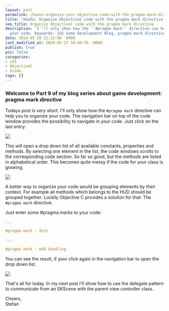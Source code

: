 ```yaml
---
layout: post
permalink: /howto-organize-your-objective-code-with-the-pragma-mark-directive/
title: 'HowTo: Organize ObjectiveC code with the pragma mark directive'
seo_title: Organize ObjectiveC code with the pragma mark directive
description: 'I''ll only show how the ''#pragma mark'' directive can help you to organize
  your code. Keywords: iOS Game Development Blog, pragma mark directive, ObjectiveC'
date: 2014-05-28 21:32:00 -0000
last_modified_at: 2020-05-27 16:40:55 -0000
publish: true
pin: false
categories:
- iOS
- ObjectiveC
- Xcode
tags: []
---
```

### Welcome to Part 9 of my blog series about game development: pragma mark directive

Todays post is very short. I'll only show how the ``#pragma mark`` directive can help you to organize your code. The navigation bar on top of the code window provides the possibility to navigate in your code. Just click on the last entry:

[![](/developerplayground/assets/2014/05/Bildschirmfoto-2014-05-28-um-22.55.06-1.jpg)](/developerplayground/assets/2014/05/Bildschirmfoto-2014-05-28-um-22.55.06-1.jpg)

This will open a drop down list of all available constants, properties and methods. By selecting one element in the list, the code windows scrolls to the corresponding code section. So far so good, but the methods are listed in alphabetical order. This becomes quite messy if the code for your class is growing.

[![](/developerplayground/assets/2014/05/Bildschirmfoto-2014-05-28-um-22.55.18-1.jpg)](/developerplayground/assets/2014/05/Bildschirmfoto-2014-05-28-um-22.55.18-1.jpg)

A better way to organize your code would be grouping elements by their context. For example all methods which belongs to the HUD should be grouped together. Luckily Objective C provides a solution for that: The ``#pragma mark`` directive.

Just enter some #pragma marks to your code:
```objectivec
...

#pragma mark - Init

....

#pragma mark - HUD handling
```

You can see the result, if your click again in the navigation bar to open the drop down list:

[![](/developerplayground/assets/2014/05/Bildschirmfoto-2014-05-28-um-23.07.22.png)](/developerplayground/assets/2014/05/Bildschirmfoto-2014-05-28-um-23.07.22.png)

That's all for today. In my next post I'll show how to use the delegate pattern to communicate from an SKScene with the parent view controller class.

Cheers,  
Stefan
